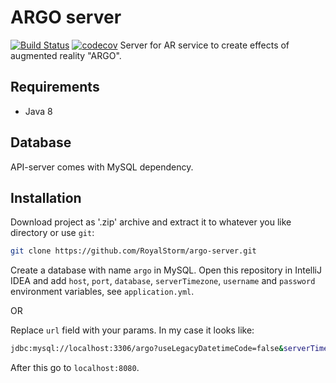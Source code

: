 # ARGO server
[![Build Status](https://travis-ci.com/array-team/argo-server.svg?branch=develop)](https://travis-ci.com/array-team/argo-server) [![codecov](https://codecov.io/gh/array-team/argo-server/branch/develop/graph/badge.svg)](https://codecov.io/gh/array-team/argo-server)
Server for AR service to create effects of augmented reality "ARGO".

## Requirements
 - Java 8
 
## Database
API-server comes with MySQL dependency.

## Installation
Download project as '.zip' archive and extract it to whatever you like directory or use `git`:

```sh
git clone https://github.com/RoyalStorm/argo-server.git
```

Create a database with name `argo` in MySQL.
Open this repository in IntelliJ IDEA and add `host`, `port`, `database`, `serverTimezone`, `username` and `password`
environment variables, see `application.yml`.

OR

Replace `url` field with your params. In my case it looks like:

```sh
jdbc:mysql://localhost:3306/argo?useLegacyDatetimeCode=false&serverTimezone=Asia/Vladivostok
```

After this go to `localhost:8080`.